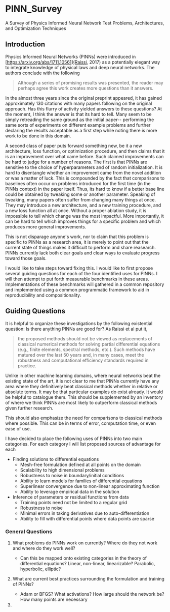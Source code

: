 # PINN_Survey

A Survey of Physics Informed Neural Network Test Problems, Architectures, and Optimization Techniques

## Introduction

Physics Informed Neural Networks (PINNs) were introduced in [https://arxiv.org/abs/1711.10561](Raissi, 2017) as a potentially elegant way to integrate knowledge of physical laws and deep neural networks. The authors conclude with the following

> Although a series of promising results was presented, the reader may perhaps agree this work creates more questions than it answers.

In the almost three years since the original preprint appeared, it has gained approximately 130 citations with many papers following on the original approach. Has this flurry of activity yielded answers to these questions? At the moment, I think the answer is that its hard to tell. Many seem to be simply retreading the same ground as the initial paper-- performing the same sorts of experiments on different example problems and further declaring the results acceptable as a first step while noting there is more work to be done in this domain.

A second class of paper puts forward something new, be it a new architecture, loss function, or optimization procedure, and then claims that it is an improvement over what came before. Such claimed improvements can be hard to judge for a number of reasons. The first is that PINNs are sensitive to the choice of hyperparameters and of random initialization. It is hard to disentangle whether an improvement came from the novel addition or was a matter of luck. This is compounded by the fact that comparisons to baselines often occur on problems introduced for the first time (in the PINNs context) in the paper itself. Thus, its hard to know if a better base line could be obtained by tweaking some or another parameter. Speaking of tweaking, many papers often suffer from changing many things at once. They may introduce a new architecture, and a new training procedure, and a new loss function all at once. Without a proper ablation study, it is impossible to tell which change was the most impactful. More importantly, it can be hard to tell which improves things for a specific problem and which produces more general improvements.

This is not disparage anyone's work, nor to claim that this problem is specific to PINNs as a research area, it is merely to point out that the current state of things makes it difficult to perform and share reasearch. PINNs currently lack both clear goals and clear ways to evaluate progress toward those goals.

I would like to take steps toward fixing this. I would like to first propose several guiding questions for each of the four identified uses for PINNs. I will then attempt to put forth measurable benchmarks in these areas. Implementations of these benchmarks will gathered in a common repository and implemented using a common programmatic framework to aid in reproducibility and compositionality.

## Guiding Questions

It is helpful to organize these investigations by the following existential question: Is there anything PINNs are good for? As Raissi et al put it,

> the proposed methods should not be viewed as replacements of classical numerical methods for solving partial differential equations (e.g., finite elements, spectral methods, etc.). Such methods have matured over the last 50 years and, in many cases, meet the robustness and computational efficiency standards required in practice.

Unlike in other machine learning domains, where neural networks beat the existing state of the art, it is not clear to me that PINNs currently have any area where they definitively beat classical methods whether in relative or absolute terms. It may be that particular examples do exist already. It would be helpful to catalogue them. This should be supplemented by an inventory of where we think PINNs are most likely to outperform classical methods given further research.

This should also emphasize the need for comparisons to classical methods where possible. This can be in terms of error, computation time, or even ease of use.

I have decided to place the following uses of PINNs into two main categories. For each category I will list proposed sources of advantage for each

- Finding solutions to differential equations
  - Mesh-free formulation defined at all points on the domain
  - Scalability to high dimensional problems
  - Robustness to noise in boundary/initial conditions
  - Ability to learn models for families of differential equations
  - Superlinear convergence due to non-linear approximating function
  - Ability to leverage empirical data in the solution
- Inference of parameters or residual functions from data
  - Training points need not be limited to a regular grid
  - Robustness to noise
  - Minimal errors in taking derivatives due to auto-differentiation
  - Ability to fill with differential points where data points are sparse

### General Questions

1. What problems do PINNs work on currently? Where do they not work and where do they work well?

   - Can this be mapped onto existing categories in the theory of differential equations? Linear, non-linear, linearizable? Parabolic, hyperbolic, elliptic?

2. What are current best practices surrounding the formulation and training of PINNs?

   - Adam or BFGS? What activations? How large should the network be? How many points are necessary

3.
